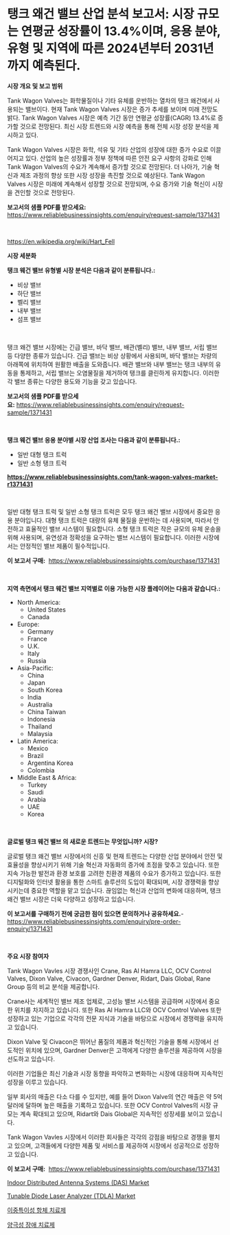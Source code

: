 <p><h1>탱크 왜건 밸브 산업 분석 보고서: 시장 규모는 연평균 성장률이 13.4%이며, 응용 분야, 유형 및 지역에 따른 2024년부터 2031년까지 예측된다.</h1></p><p><strong>시장 개요 및 보고 범위</strong></p>
<p><p>Tank Wagon Valves는 화학물질이나 기타 유체를 운반하는 열차의 탱크 왜건에서 사용되는 밸브이다. 현재 Tank Wagon Valves 시장은 증가 추세를 보이며 미래 전망도 밝다. Tank Wagon Valves 시장은 예측 기간 동안 연평균 성장률(CAGR) 13.4%로 증가할 것으로 전망된다. 최신 시장 트렌드와 시장 예측을 통해 전체 시장 성장 분석을 제시하고 있다.</p><p>Tank Wagon Valves 시장은 화학, 석유 및 기타 산업의 성장에 대한 증가 수요로 이끌어지고 있다. 산업의 높은 성장률과 정부 정책에 따른 안전 요구 사항의 강화로 인해 Tank Wagon Valves의 수요가 계속해서 증가할 것으로 전망된다. 더 나아가, 기술 혁신과 제조 과정의 향상 또한 시장 성장을 촉진할 것으로 예상된다. Tank Wagon Valves 시장은 미래에 계속해서 성장할 것으로 전망되며, 수요 증가와 기술 혁신이 시장을 견인할 것으로 전망된다.</p></p>
<p><strong>보고서의 샘플 PDF를 받으세요:</strong> <a href="https://www.reliablebusinessinsights.com/enquiry/request-sample/1371431">https://www.reliablebusinessinsights.com/enquiry/request-sample/1371431</a></p>
<p>&nbsp;</p>
<p><a href="https://en.wikipedia.org/wiki/Hart_Fell">https://en.wikipedia.org/wiki/Hart_Fell</a></p>
<p><strong>시장 세분화</strong></p>
<p><strong>탱크 웨건 밸브 유형별 시장 분석은 다음과 같이 분류됩니다.:</strong></p>
<p><ul><li>비상 밸브</li><li>하단 밸브</li><li>벨리 밸브</li><li>내부 밸브</li><li>섬프 밸브</li></ul></p>
<p>&nbsp;</p>
<p><p>탱크 왜건 밸브 시장에는 긴급 밸브, 바닥 밸브, 배관(벨리) 밸브, 내부 밸브, 서립 밸브 등 다양한 종류가 있습니다. 긴급 밸브는 비상 상황에서 사용되며, 바닥 밸브는 차량의 아래쪽에 위치하여 원활한 배출을 도와줍니다. 배관 밸브와 내부 밸브는 탱크 내부의 유동을 통제하고, 서립 밸브는 오염물질을 제거하여 탱크를 클린하게 유지합니다. 이러한 각 밸브 종류는 다양한 용도와 기능을 갖고 있습니다.</p></p>
<p><strong>보고서의 샘플 PDF를 받으세요:</strong>&nbsp;<a href="https://www.reliablebusinessinsights.com/enquiry/request-sample/1371431">https://www.reliablebusinessinsights.com/enquiry/request-sample/1371431</a></p>
<p>&nbsp;</p>
<p><strong> 탱크 웨건 밸브 응용 분야별 시장 산업 조사는 다음과 같이 분류됩니다.:</strong></p>
<p><ul><li>일반 대형 탱크 트럭</li><li>일반 소형 탱크 트럭</li></ul></p>
<p><strong><a href="https://www.reliablebusinessinsights.com/tank-wagon-valves-market-r1371431">https://www.reliablebusinessinsights.com/tank-wagon-valves-market-r1371431</a></strong></p>
<p>&nbsp;</p>
<p><p>일반 대형 탱크 트럭 및 일반 소형 탱크 트럭은 모두 탱크 왜건 밸브 시장에서 중요한 응용 분야입니다. 대형 탱크 트럭은 대량의 유체 물질을 운반하는 데 사용되며, 따라서 안전하고 효율적인 밸브 시스템이 필요합니다. 소형 탱크 트럭은 작은 규모의 유체 운송을 위해 사용되며, 유연성과 정확성을 요구하는 밸브 시스템이 필요합니다. 이러한 시장에서는 안정적인 밸브 제품이 필수적입니다.</p></p>
<p><strong>이 보고서 구매:</strong>&nbsp; <a href="https://www.reliablebusinessinsights.com/purchase/1371431">https://www.reliablebusinessinsights.com/purchase/1371431</a></p>
<p>&nbsp;</p>
<p><strong>지역 측면에서 탱크 웨건 밸브 지역별로 이용 가능한 시장 플레이어는 다음과 같습니다.:</strong></p>
<p><ul>
    <li>
        North America:
        <ul>
            <li>United States</li>
            <li>Canada</li>
        </ul>
    </li>
    <li>
        Europe:
        <ul>
            <li>Germany</li>
            <li>France</li>
            <li>U.K.</li>
            <li>Italy</li>
            <li>Russia</li>
        </ul>
    </li>
    <li>
        Asia-Pacific:
        <ul>
            <li>China</li>
            <li>Japan</li>
            <li>South Korea</li>
            <li>India</li>
            <li>Australia</li>
            <li>China Taiwan</li>
            <li>Indonesia</li>
            <li>Thailand</li>
            <li>Malaysia</li>
        </ul>
    </li>
    <li>
        Latin America:
        <ul>
            <li>Mexico</li>
            <li>Brazil</li>
            <li>Argentina Korea</li>
            <li>Colombia</li>
        </ul>
    </li>
    <li>
        Middle East & Africa:
        <ul>
            <li>Turkey</li>
            <li>Saudi</li>
            <li>Arabia</li>
            <li>UAE</li>
            <li>Korea</li>
        </ul>
    </li>
    </ul></p>
<p>&nbsp;</p>
<p><strong>글로벌 탱크 웨건 밸브 의 새로운 트렌드는 무엇입니까? 시장?</strong></p>
<p><p>글로벌 탱크 왜건 밸브 시장에서의 신흥 및 현재 트렌드는 다양한 산업 분야에서 안전 및 효율성을 향상시키기 위해 기술 혁신과 자동화의 증가에 초점을 맞추고 있습니다. 또한 지속 가능한 발전과 환경 보호를 고려한 친환경 제품의 수요가 증가하고 있습니다. 또한 디지털화와 인터넷 활용을 통한 스마트 솔루션의 도입이 확대되며, 시장 경쟁력을 향상시키는데 중요한 역할을 맡고 있습니다. 끊임없는 혁신과 산업의 변화에 대응하며, 탱크 왜건 밸브 시장은 더욱 다양하고 성장하고 있습니다.</p></p>
<p><strong>이 보고서를 구매하기 전에 궁금한 점이 있으면 문의하거나 공유하세요.</strong>- <a href="https://www.reliablebusinessinsights.com/enquiry/pre-order-enquiry/1371431">https://www.reliablebusinessinsights.com/enquiry/pre-order-enquiry/1371431</a></p>
<p>&nbsp;</p>
<p><strong>주요 시장 참여자</strong></p>
<p><p>Tank Wagon Vavles 시장 경쟁사인 Crane, Ras Al Hamra LLC, OCV Control Valves, Dixon Valve, Civacon, Gardner Denver, Ridart, Dais Global, Rane Group 등의 비교 분석을 제공합니다. </p><p>Crane사는 세계적인 밸브 제조 업체로, 고성능 밸브 시스템을 공급하며 시장에서 중요한 위치를 차지하고 있습니다. 또한 Ras Al Hamra LLC와 OCV Control Valves 또한 성장하고 있는 기업으로 각각의 전문 지식과 기술을 바탕으로 시장에서 경쟁력을 유지하고 있습니다.</p><p>Dixon Valve 및 Civacon은 뛰어난 품질의 제품과 혁신적인 기술을 통해 시장에서 선도적인 위치에 있으며, Gardner Denver은 고객에게 다양한 솔루션을 제공하여 시장을 선도하고 있습니다.</p><p>이러한 기업들은 최신 기술과 시장 동향을 파악하고 변화하는 시장에 대응하며 지속적인 성장을 이루고 있습니다.</p><p>일부 회사의 매출은 다소 다를 수 있지만, 예를 들어 Dixon Valve의 연간 매출은 약 5억 달러에 달하며 높은 매출을 기록하고 있습니다. 또한 OCV Control Valves의 시장 규모는 계속 확대되고 있으며, Ridart와 Dais Global은 지속적인 성장세를 보이고 있습니다.</p><p>Tank Wagon Vavles 시장에서 이러한 회사들은 각각의 강점을 바탕으로 경쟁을 펼치고 있으며, 고객들에게 다양한 제품 및 서비스를 제공하여 시장에서 성공적으로 성장하고 있습니다.</p></p>
<p><strong>이 보고서 구매:</strong>&nbsp;&nbsp;<a href="https://www.reliablebusinessinsights.com/purchase/1371431">https://www.reliablebusinessinsights.com/purchase/1371431</a></p>
<p><p><a href="https://issuu.com/reportprime-2/docs/indoor-distributed-antenna-systems-das-market-size">Indoor Distributed Antenna Systems (DAS) Market</a></p><p><a href="https://issuu.com/reportprime-2/docs/tunable-diode-laser-analyzer-tdla-market-size-2030">Tunable Diode Laser Analyzer (TDLA) Market</a></p><p><a href="https://github.com/KellyLyncyh543964/Market-Research-Report-List-2/blob/main/4632648137141.md">이중특이성 항체 치료제</a></p><p><a href="https://github.com/laholand/Market-Research-Report-List-4/blob/main/5186543137140.md">양극성 장애 치료제</a></p></p>